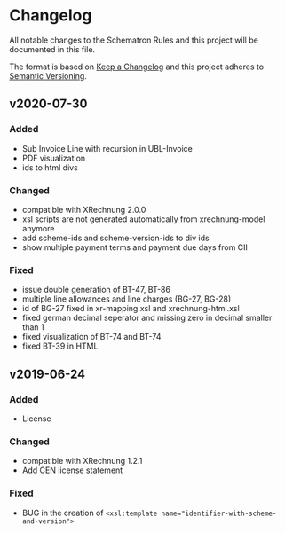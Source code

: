 # Changelog

All notable changes to the Schematron Rules and this project will be documented in this file.

The format is based on [Keep a Changelog](https://keepachangelog.com/en/1.0.0/)
and this project adheres to [Semantic Versioning](https://semver.org/spec/v2.0.0.html).

## v2020-07-30

### Added
- Sub Invoice Line with recursion in UBL-Invoice
- PDF visualization
- ids to html divs


### Changed
- compatible with XRechnung 2.0.0
- xsl scripts are not generated automatically from xrechnung-model anymore
- add scheme-ids and scheme-version-ids to div ids
- show multiple payment terms and payment due days from CII

### Fixed
- issue double generation of BT-47, BT-86
- multiple line allowances and line charges (BG-27, BG-28)
- id of BG-27 fixed in xr-mapping.xsl and xrechnung-html.xsl
- fixed german decimal seperator and missing zero in decimal smaller than 1
- fixed visualization of BT-74 and BT-74
- fixed BT-39 in HTML

## v2019-06-24

### Added

- License

### Changed

- compatible with XRechnung 1.2.1
- Add CEN license statement

### Fixed

- BUG in the creation of `<xsl:template name="identifier-with-scheme-and-version">`
